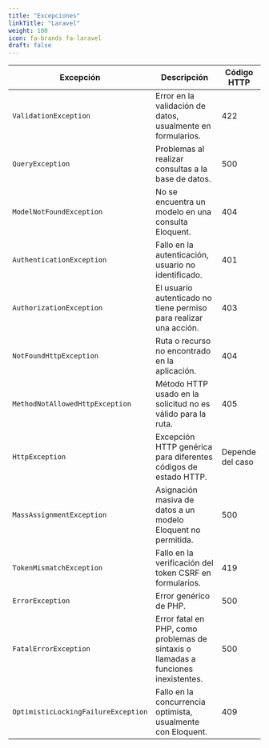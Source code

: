 ```yaml
---
title: "Excepciones"
linkTitle: "Laravel"
weight: 100
icon: fa-brands fa-laravel
draft: false
---
```




| Excepción                       | Descripción                                                          | Código HTTP |
|---------------------------------|----------------------------------------------------------------------|-------------|
| `ValidationException`           | Error en la validación de datos, usualmente en formularios.          | 422         |
| `QueryException`                | Problemas al realizar consultas a la base de datos.                  | 500         |
| `ModelNotFoundException`        | No se encuentra un modelo en una consulta Eloquent.                  | 404         |
| `AuthenticationException`       | Fallo en la autenticación, usuario no identificado.                  | 401         |
| `AuthorizationException`        | El usuario autenticado no tiene permiso para realizar una acción.    | 403         |
| `NotFoundHttpException`         | Ruta o recurso no encontrado en la aplicación.                       | 404         |
| `MethodNotAllowedHttpException` | Método HTTP usado en la solicitud no es válido para la ruta.         | 405         |
| `HttpException`                 | Excepción HTTP genérica para diferentes códigos de estado HTTP.      | Depende del caso |
| `MassAssignmentException`       | Asignación masiva de datos a un modelo Eloquent no permitida.        | 500         |
| `TokenMismatchException`        | Fallo en la verificación del token CSRF en formularios.              | 419         |
| `ErrorException`                | Error genérico de PHP.                                               | 500         |
| `FatalErrorException`           | Error fatal en PHP, como problemas de sintaxis o llamadas a funciones inexistentes. | 500 |
| `OptimisticLockingFailureException` | Fallo en la concurrencia optimista, usualmente con Eloquent.     | 409         |
